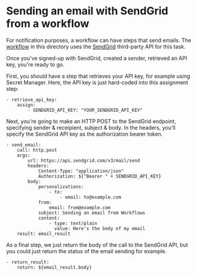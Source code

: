 Sending an email with SendGrid from a workflow
===

For notification purposes, a workflow can have steps that send emails.
The [workflow](send-email/send-email-workflow.yaml) in this directory uses the 
[SendGrid](https://sendgrid.com/) third-party API for this task.

Once you've signed-up with SendGrid, created a sender, retrieved an API key, you're ready to go.

First, you should have a step that retrieves your API key, for example using Secret Manager.
Here, the API key is just hard-coded into this assignment step:

```
- retrieve_api_key:
    assign:
        - SENDGRID_API_KEY: "YOUR_SENDGRID_API_KEY"
```

Next, you're going to make an HTTP POST to the SendGrid endpoint,
specifying sender & receipient, subject & body.
In the headers, you'll specify the SendGrid API key as the authorization bearer token.

```
- send_email:
    call: http.post
    args:
        url: https://api.sendgrid.com/v3/mail/send
        headers:
            Content-Type: "application/json"
            Authorization: ${"Bearer " + SENDGRID_API_KEY}
        body:
            personalizations:
                - to:
                    - email: to@example.com
            from:
                email: from@example.com
            subject: Sending an email from Workflows
            content:
                - type: text/plain
                  value: Here's the body of my email
    result: email_result
```

As a final step, we just return the body of the call to the SendGrid API,
but you could just return the status of the email sending for example.

```
- return_result:
    return: ${email_result.body}
```
